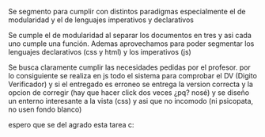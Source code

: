 Se segmento para cumplir con distintos paradigmas especialmente el de modularidad y el de lenguajes imperativos y declarativos

Se cumple el de modularidad al separar los documentos en tres y asi cada uno cumple una función.
Ademas aprovechamos para poder segmentar los lenguajes declarativos (css y html) y los imperativos (js)

Se busca claramente cumplir las necesidades pedidas por el profesor.
por lo consiguiente se realiza en js todo el sistema para comprobar el DV (Digito Verificador) y si el entregado es erroneo se entrega la version correcta y la opcion de corregir (hay que hacer click dos veces ¿pq? nosé)
y se diseño un enterno interesante a la vista (css) y asi que no incomodo (ni psicopata, no usen fondo blanco)

espero que se del agrado esta tarea c:
